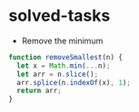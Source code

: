 # solved-tasks

* Remove the minimum
```javascript
function removeSmallest(n) {
  let x = Math.min(...n);
  let arr = n.slice();
  arr.splice(n.indexOf(x), 1);
  return arr;
}
```

